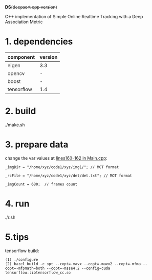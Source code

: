**DS**(~~deepsort cpp version~~)

C++ implementation of Simple Online Realtime Tracking with a Deep Association Metric

# 1. dependencies
component|version
-|-
eigen|3.3
opencv|-
boost|-
tensorflow|1.4

# 2. build
./make.sh

# 3. prepare data

change the var values at [lines160-162 in Main.cpp](https://github.com/oylz/DS/blob/master/Main.cpp#L160TL162):
```
_imgDir = "/home/xyz/code1/xyz/img1/"; // MOT format

_rcFile = "/home/xyz/code1/xyz/det/det.txt"; // MOT format

_imgCount = 680;  // frames count
```


# 4. run

./r.sh

# 5.tips

tensorflow build:
```
(1) ./configure
(2) bazel build -c opt --copt=-mavx --copt=-mavx2 --copt=-mfma --copt=-mfpmath=both --copt=-msse4.2 --config=cuda  tensorflow:libtensorflow_cc.so
```








